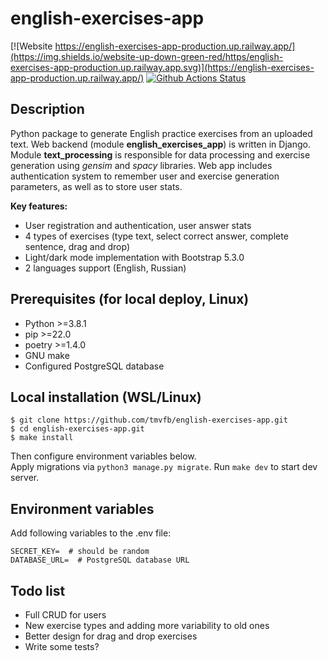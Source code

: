 # english-exercises-app

[![Website https://english-exercises-app-production.up.railway.app/](https://img.shields.io/website-up-down-green-red/https/english-exercises-app-production.up.railway.app.svg)](https://english-exercises-app-production.up.railway.app/)
[![Github Actions Status](https://github.com/tmvfb/english-exercises-app/workflows/Python%20CI/badge.svg)](https://github.com/tmvfb/english-exercises-app/actions)

## Description
Python package to generate English practice exercises from an uploaded text. Web backend (module **english_exercises_app**) is written in Django. Module **text_processing** is responsible for data processing and exercise generation using *gensim* and *spacy* libraries. Web app includes authentication system to remember user and exercise generation parameters, as well as to store user stats.

**Key features:**
* User registration and authentication, user answer stats
* 4 types of exercises (type text, select correct answer, complete sentence, drag and drop)
* Light/dark mode implementation with Bootstrap 5.3.0
* 2 languages support (English, Russian)

## Prerequisites (for local deploy, Linux)
* Python >=3.8.1
* pip >=22.0
* poetry >=1.4.0
* GNU make
* Configured PostgreSQL database


## Local installation (WSL/Linux)
```
$ git clone https://github.com/tmvfb/english-exercises-app.git
$ cd english-exercises-app.git 
$ make install
```
Then configure environment variables below.  
Apply migrations via `python3 manage.py migrate`.
Run `make dev` to start dev server.

## Environment variables
Add following variables to the .env file:
```
SECRET_KEY=  # should be random
DATABASE_URL=  # PostgreSQL database URL
```

## Todo list
* Full CRUD for users
* New exercise types and adding more variability to old ones 
* Better design for drag and drop exercises 
* Write some tests?